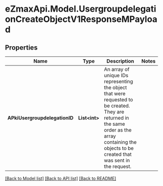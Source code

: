 
# eZmaxApi.Model.UsergroupdelegationCreateObjectV1ResponseMPayload

## Properties

Name | Type | Description | Notes
------------ | ------------- | ------------- | -------------
**APkiUsergroupdelegationID** | **List&lt;int&gt;** | An array of unique IDs representing the object that were requested to be created.  They are returned in the same order as the array containing the objects to be created that was sent in the request. | 

[[Back to Model list]](../README.md#documentation-for-models)
[[Back to API list]](../README.md#documentation-for-api-endpoints)
[[Back to README]](../README.md)

